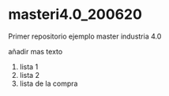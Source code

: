 # masteri4.0_200620
Primer repositorio ejemplo master industria 4.0



añadir mas texto

1. lista 1
2. lista 2
3. lista de la compra
